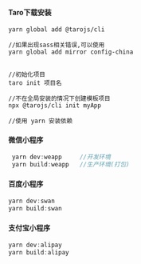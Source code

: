 #### Taro下载安装

```react
yarn global add @tarojs/cli

//如果出现sass相关错误,可以使用
yarn global add mirror config-china


//初始化项目
taro init 项目名

//不在全局安装的情况下创建模板项目
npx @tarojs/cli init myApp

//使用 yarn 安装依赖
```





#### 微信小程序

```js
 yarn dev:weapp		//开发环境
 yarn build:weapp	//生产环境(打包)
```



#### 百度小程序

```js
yarn dev:swan
yarn build:swan
```



#### 支付宝小程序

```js
yarn dev:alipay
yarn build:alipay
```

